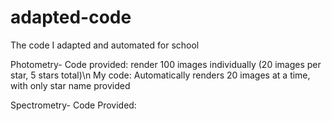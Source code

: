 # adapted-code
The code I adapted and automated for school

Photometry- Code provided: render 100 images individually (20 images per star, 5 stars total)\n
            My code: Automatically renders 20 images at a time, with only star name provided
            
Spectrometry- Code Provided: 

